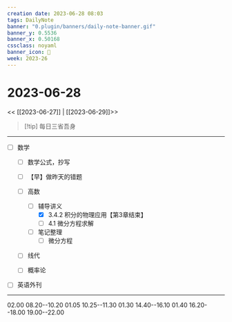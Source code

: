 ```yaml
---
creation date: 2023-06-28 08:03
tags: DailyNote
banner: "0.plugin/banners/daily-note-banner.gif"
banner_y: 0.5536
banner_x: 0.50168
cssclass: noyaml
banner_icon: 💌
week: 2023-26
---
```


# 2023-06-28

<< [[2023-06-27]] | [[2023-06-29]]>>


> [!tip] 每日三省吾身
> 

---

- [ ] 数学
	- [ ] 数学公式，抄写
	- [ ] 【早】做昨天的错题
	- [ ] 高数
		- [ ] 辅导讲义
			- [x] 3.4.2 积分的物理应用【第3章结束】
			- [ ] 4.1 微分方程求解
		- [ ] 笔记整理
			- [ ] 微分方程
	- [ ] 线代
	- [ ] 概率论


- [ ] 英语外刊

---

02.00 08.20--10.20
01.05 10.25--11.30
01.30 14.40--16.10
01.40 16.20--18.00
19.00--22.00